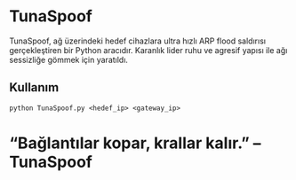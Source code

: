 # TunaSpoof
TunaSpoof, ağ üzerindeki hedef cihazlara ultra hızlı ARP flood saldırısı gerçekleştiren bir Python aracıdır. Karanlık lider ruhu ve agresif yapısı ile ağı sessizliğe gömmek için yaratıldı.

## Kullanım
```python TunaSpoof.py <hedef_ip> <gateway_ip>```


# “Bağlantılar kopar, krallar kalır.” – TunaSpoof

